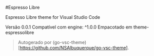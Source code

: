 #Espresso Libre

Espresso Libre theme for Visual Studio Code

Versão 0.0.1
Compatível com engine: ^1.0.0
Empacotado em theme-espressolibre

> Autogerado por (go-vsc-theme)[https://github.com/NSAlbuquerque/go-vsc-theme].